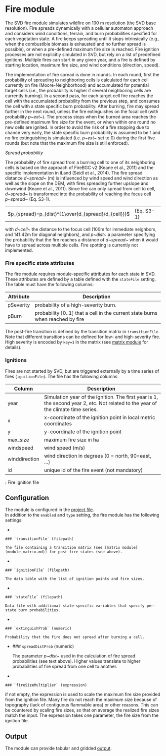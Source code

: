 # Fire module

The SVD fire module simulates wildfire on 100 m resolution (the SVD base resolution). Fire spreads dynamically with a cellular automaton approach and considers wind conditions, terrain, and burn probabilities specified for each vegetation state. A fire keeps spreading until it stops intrinsically (e.g., when the combustible biomass is exhausted and no further spread is possible), or when a pre-defined maximum fire size is reached. Fire ignition processes are not explicitly simulated in SVD, but rely on a list of predefined ignitions. Multiple fires can start in any given year, and a fire is defined by starting location, maximum fire size, and wind conditions (direction, speed).

The implementation of fire spread is done in rounds. In each round, first the probability of spreading to neighboring cells is calculated for each cell currently on fire (Moore-Neighborhood) and accumulated for potential target cells (i.e., the probability is higher if several neighboring cells are currently burning). In a second pass, for each target cell fire reaches the cell with the accumulated probability from the previous step, and consumes the cell with a state specific burn probability. After burning, fire may spread further in the next round, unless the fire extinguishes on the focal cell (with probability *p~ext~*). The process stops when the burned area reaches the pre-defined maximum fire size for the event, or when within one round no new cells are ignited. In order to avoid the risk of a fire stopping due to chance very early, the state specific burn probability is assumed to be 1 and no fire extinguishing is simulated (i.e. *p~ext~* set to 0) during the first five rounds (but note that the maximum fire size is still enforced).

*Spread probability*

The probability of fire spread from a burning cell to one of its neighboring cells is based on the approach of FireBGC v2 (Keane et al., 2011) and the specific implementation in iLand (Seidl et al., 2014). The fire spread distance *d~spread~* (m) is influenced by wind speed and wind direction as well as the slope on the DEM, with fires spreading further upslope and downwind (Keane et al., 2011). Since fire can only spread from cell to cell, *d~spread~* is transformed into the probability of reaching the focus cell *p~spread~* (Eq. S3-1).

|                                                     |            |
|-----------------------------------------------------|------------|
| $p_{spread}=p_{dist}^{1\over{d_{spread}/d_{cell}}}$ | (Eq. S3-1) |

with *d~cell~* the distance to the focus cell (100m for immediate neighbors, and 141.42m for diagonal neighbors), and *p~dist~* a parameter specifying the probability that the fire reaches a distance of *d~spread~* when it would have to spread across multiple cells. Fire spotting is currently not implemented.

### Fire specific state attributes

The fire module requires module-specific attributes for each state in SVD. These attributes are defined by a table defined with the `stateFile` setting. The table must have the following columns:

| Attribute | Description                                                                    |
|-----------|--------------------------------------------------------------------------------|
| pSeverity | probability of a high-severity burn.                                           |
| pBurn     | probability [0..1] that a cell in the current state burns when reached by fire |

The post-fire transition is defined by the transition matrix in `transitionFile`. Note that different transitions can be defined for low- and high-severity fire. High severity is encoded by `key=1` in the matrix (see [matrix module](module_matrix.md) for details).

### Ignitions

Fires are not started by SVD, but are triggered externally by a time series of fires (`ignitionFile`). The file has the following columns:

| Column        | Description                                                                                                                       |
|---------------|-----------------------------------------------------------------------------------------------------------------------------------|
| year          | Simulation year of the ignition. The first year is 1, the second year 2, etc. Not related to the year of the climate time series. |
| x             | x-coordinate of the ignition point in local metric coordinates                                                                    |
| y             | y-coordinate of the ignition point                                                                                                |
| max_size      | maximum fire size in ha                                                                                                           |
| windspeed     | wind speed (m/s)                                                                                                                  |
| winddirection | wind direction in degrees (0 = north, 90=east, ...)                                                                               |
| id            | unique id of the fire event (not mandatory)                                                                                       |

: Fire ignition file

## Configuration

The module is configured in the [project file](project_file.md).\
In addition to the `enabled` and `type` setting, the fire module has the following settings:

-   

    ### `transitionFile` (filepath)

    The file containing a transition matrix (see [matrix module](module_matrix.md)) for post fire states (see above).

-   

    ### `ignitionFile` (filepath)

    The data table with the list of ignition points and fire sizes.

-   

    ### `stateFile` (filepath)

    Data file with additional state-specific variables that specify per-state burn probabilities.

-   

    ### `extinguishProb` (numeric)

    Probability that the fire does not spread after burning a cell.

-   \#\#\# `spreadDistProb` (numeric)

    The parameter *p~dist~* used in the calculation of fire spread probabilities (see text above). Higher values translate to higher probabilities of fire spread from one cell to another.

-   

    ### `fireSizeMultiplier` (expression)

if not empty, the expression is used to scale the maximum fire size provided from the ignition file. Many fire do not reach the maximum size because of topography (lack of contiguous flammable area) or other reasons. This can be countered by scaling fire sizes, so that on average the realized fire sizes match the input. The expression takes one parameter, the fire size from the ignition file.

## Output

The module can provide tabular and gridded [output](outputs.md#Fire).
